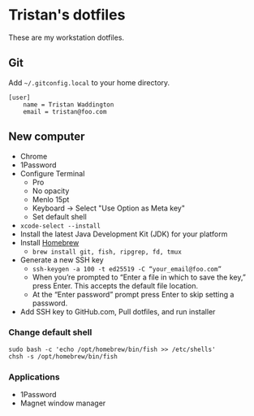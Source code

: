 # Tristan's dotfiles

These are my workstation dotfiles.

## Git

Add `~/.gitconfig.local` to your home directory.

```
[user]
    name = Tristan Waddington
    email = tristan@foo.com
```

## New computer

- Chrome
- 1Password
- Configure Terminal
    - Pro
    - No opacity
    - Menlo 15pt
    - Keyboard -> Select "Use Option as Meta key"
    - Set default shell
- `xcode-select --install`
- Install the latest Java Development Kit (JDK) for your platform
- Install [Homebrew](https://brew.sh/)
  - `brew install git, fish, ripgrep, fd, tmux`
- Generate a new SSH key
  - `ssh-keygen -a 100 -t ed25519 -C “your_email@foo.com”`
  - When you’re prompted to “Enter a file in which to save the key,” press Enter. This accepts the default file location.
  - At the “Enter password” prompt press Enter to skip setting a password.
- Add SSH key to GitHub.com, Pull dotfiles, and run installer

### Change default shell

```
sudo bash -c 'echo /opt/homebrew/bin/fish >> /etc/shells'
chsh -s /opt/homebrew/bin/fish
```

### Applications

- 1Password
- Magnet window manager
